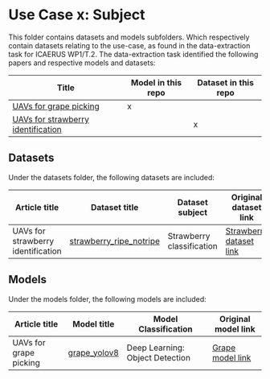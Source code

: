 # Use Case x: Subject

This folder contains datasets and models subfolders. Which respectively contain datasets relating to the use-case, as found in the data-extraction task for ICAERUS WP1/T.2.
The data-extraction task identified the following papers and respective models and datasets:

| Title | Model in this repo | Dataset in this repo |
| ----- | ----- | -----| 
| [UAVs for grape picking](https://www.sciencedirect.com/) | x | |
| [UAVs for strawberry identification](https://www.sciencedirect.com/) |  | x |

## Datasets

Under the datasets folder, the following datasets are included:

| Article title | Dataset title | Dataset subject | Original dataset link | 
| ----- | ----- | ----- | ----- |
| UAVs for strawberry identification |  [strawberry_ripe_notripe](https://github.com/ICAERUS-EU/ddal/UCx/datasets/example_strawberry.md) | Strawberry classification | [Strawberry dataset link]((https://cdn.britannica.com/22/75922-050-D3982BD0/flowers-fruits-garden-strawberry-plant-species.jpg))


## Models

Under the models folder, the following models are included:

| Article title | Model title | Model Classification | Original model link |
| ----- | ----- | ----- | ----- |
| UAVs for grape picking | [grape_yolov8](https://github.com/ICAERUS-EU/ddal/UCx/datasets/example_grape.md) | Deep Learning: Object Detection | [Grape model link]((https://docs.ultralytics.com/tasks/detection/))
